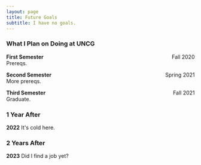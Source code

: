 ```yaml
---
layout: page
title: Future Goals
subtitle: I have no goals.
---
```


### What I Plan on Doing at UNCG
**First Semester** <span style="float: right; ">Fall 2020</span>  
Prereqs.

**Second Semester** <span style="float: right; ">Spring 2021</span>  
More prereqs.

**Third Semester** <span style="float: right; ">Fall 2021</span>  
Graduate.

### 1 Year After
**2022**
It's cold here.

### 2 Years After
**2023**
Did I find a job yet?
